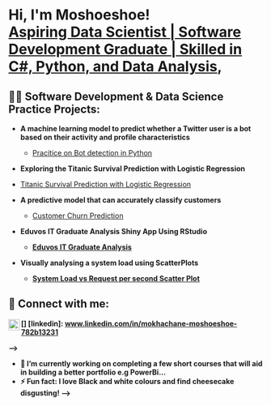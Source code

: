 <h1>Hi, I'm Moshoeshoe! <br/><a href="www.linkedin.com/in/mokhachane-moshoeshoe-782b13231">Aspiring Data Scientist | Software Development Graduate | Skilled in C#, Python, and Data Analysis</a>, <a  <a </a></h1>

<h2>👨‍💻 Software Development & Data Science Practice Projects:</h2>

- <b> A machine learning model to predict whether a Twitter user is a bot based on their activity and profile characteristics</b>
  - [Pracitice on Bot detection in Python](https://github.com/M-Moshoeshoe/Bot-Detection)

 - <b> Exploring the Titanic Survival Prediction with Logistic Regression</b>
  - [Titanic Survival Prediction with Logistic Regression](https://github.com/M-Moshoeshoe/Survival-Prediction-Using-Logistic-Regression.git)


- <b>A predictive model that can accurately classify customers</b>
  - [Customer Churn Prediction](https://github.com/M-Moshoeshoe/Customer-Churn-Prediction-.git) <b>

- <b>Eduvos IT Graduate Analysis Shiny App Using RStudio</b>
  - [Eduvos IT Graduate Analysis](https://github.com/M-Moshoeshoe/EduvosDashboard) <b>

- <b>Visually analysing a system load using ScatterPlots </b>
  - [System Load vs Request per second Scatter Plot](https://github.com/M-Moshoeshoe/System-Load-vs-Requests-per-Second-Scatter-Plot.git) <b>

<h2> 🤳 Connect with me:</h2>

[<img align="left" alt="MMoshoeshoe | LinkedIn" width="22px" src="https://cdn.jsdelivr.net/npm/simple-icons@v3/icons/linkedin.svg" />]
[linkedin]: www.linkedin.com/in/mokhachane-moshoeshoe-782b13231

-->
- 🔭 I’m currently working on completing a few short courses that will aid in building a         better portfolio e.g PowerBi...
- ⚡ Fun fact: I love Black and white colours and find cheesecake disgusting!
-->
